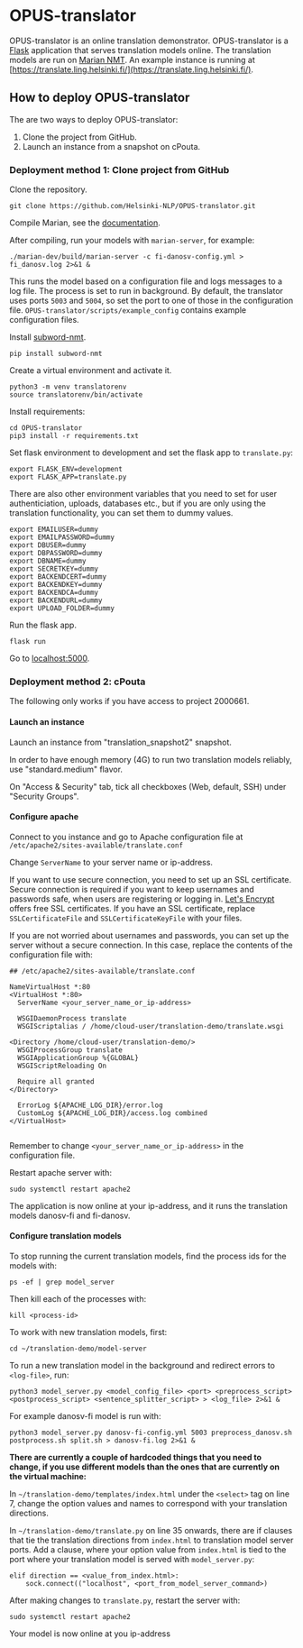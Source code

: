 # OPUS-translator

OPUS-translator is an online translation demonstrator. OPUS-translator is a [Flask](http://flask.pocoo.org/) application that serves translation models online. The translation models are run on [Marian NMT](https://marian-nmt.github.io/). An example instance is running at [https://translate.ling.helsinki.fi/](https://translate.ling.helsinki.fi/).

## How to deploy OPUS-translator

The are two ways to deploy OPUS-translator:

1. Clone the project from GitHub.
2. Launch an instance from a snapshot on cPouta.

### Deployment method 1: Clone project from GitHub

Clone the repository.

`git clone https://github.com/Helsinki-NLP/OPUS-translator.git`

Compile Marian, see the [documentation](https://marian-nmt.github.io/docs/).

After compiling, run your models with `marian-server`, for example:

`./marian-dev/build/marian-server -c fi-danosv-config.yml > fi_danosv.log 2>&1 &`

This runs the model based on a configuration file and logs messages to a log file. The process is set to run in background. By default, the translator uses ports `5003` and `5004`, so set the port to one of those in the configuration file. `OPUS-translator/scripts/example_config` contains example configuration files.

Install [subword-nmt](https://github.com/rsennrich/subword-nmt).

`pip install subword-nmt`

Create a virtual environment and activate it.

```
python3 -m venv translatorenv
source translatorenv/bin/activate
```

Install requirements:

```
cd OPUS-translator
pip3 install -r requirements.txt
```

Set flask environment to development and set the flask app to `translate.py`:

```
export FLASK_ENV=development
export FLASK_APP=translate.py
```

There are also other environment variables that you need to set for user authenticiation, uploads, databases etc., but if you are only using the translation functionality, you can set them to dummy values.

```
export EMAILUSER=dummy
export EMAILPASSWORD=dummy
export DBUSER=dummy
export DBPASSWORD=dummy
export DBNAME=dummy
export SECRETKEY=dummy
export BACKENDCERT=dummy
export BACKENDKEY=dummy
export BACKENDCA=dummy
export BACKENDURL=dummy
export UPLOAD_FOLDER=dummy
```

Run the flask app.

`flask run`

Go to [localhost:5000](localhost:5000).

### Deployment method 2: cPouta

The following only works if you have access to project 2000661.

#### Launch an instance

Launch an instance from "translation_snapshot2" snapshot.

In order to have enough memory (4G) to run two translation models reliably, use "standard.medium" flavor.

On "Access & Security" tab, tick all checkboxes (Web, default, SSH) under "Security Groups".

#### Configure apache

Connect to you instance and go to Apache configuration file at `/etc/apache2/sites-available/translate.conf`

Change `ServerName` to your server name or ip-address.

If you want to use secure connection, you need to set up an SSL certificate. Secure connection is required if you want to keep usernames and passwords safe, when users are registering or logging in. [Let's Encrypt](https://letsencrypt.org/) offers free SSL certificates.
If you have an SSL certificate, replace `SSLCertificateFile` and `SSLCertificateKeyFile` with your files.

If you are not worried about usernames and passwords, you can set up the server without a secure connection. In this case, replace the contents of the configuration file with:

```
## /etc/apache2/sites-available/translate.conf

NameVirtualHost *:80
<VirtualHost *:80>
  ServerName <your_server_name_or_ip-address>

  WSGIDaemonProcess translate
  WSGIScriptalias / /home/cloud-user/translation-demo/translate.wsgi

<Directory /home/cloud-user/translation-demo/>
  WSGIProcessGroup translate
  WSGIApplicationGroup %{GLOBAL}
  WSGIScriptReloading On

  Require all granted
</Directory>

  ErrorLog ${APACHE_LOG_DIR}/error.log
  CustomLog ${APACHE_LOG_DIR}/access.log combined
</VirtualHost>
    
```

Remember to change `<your_server_name_or_ip-address>` in the configuration file.

Restart apache server with:

```
sudo systemctl restart apache2
```

The application is now online at your ip-address, and it runs the translation models danosv-fi and fi-danosv.

#### Configure translation models

To stop running the current translation models, find the process ids for the models with:

```
ps -ef | grep model_server
```

Then kill each of the processes with:

```
kill <process-id>
```

To work with new translation models, first:

```
cd ~/translation-demo/model-server
```

To run a new translation model in the background and redirect errors to `<log-file>`, run:

```
python3 model_server.py <model_config_file> <port> <preprocess_script> <postprocess_script> <sentence_splitter_script> > <log_file> 2>&1 &
```

For example danosv-fi model is run with:

```
python3 model_server.py danosv-fi-config.yml 5003 preprocess_danosv.sh postprocess.sh split.sh > danosv-fi.log 2>&1 &
```

**There are currently a couple of hardcoded things that you need to change, if you use different models than the ones that are currently on the virtual machine:**

In `~/translation-demo/templates/index.html` under the `<select>` tag on line 7, change the option values and names to correspond with your translation directions.

In `~/translation-demo/translate.py` on line 35 onwards, there are if clauses that tie the translation directions from `index.html` to translation model server ports. Add a clause, where your option value from `index.html` is tied to the port where your translation model is served with `model_server.py`:

```
elif direction == <value_from_index.html>:
    sock.connect(("localhost", <port_from_model_server_command>)
```

After making changes to `translate.py`, restart the server with:

```
sudo systemctl restart apache2
```

Your model is now online at you ip-address

